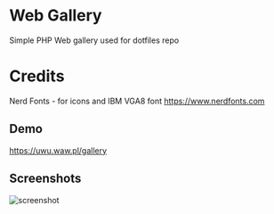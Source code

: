 # Web Gallery


Simple PHP Web gallery used for dotfiles repo


# Credits

Nerd Fonts - for icons and IBM VGA8 font
https://www.nerdfonts.com



## Demo

https://uwu.waw.pl/gallery

## Screenshots

![screenshot](https://uwu.waw.pl/gallery.png)
